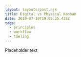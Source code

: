 ```yaml
---
layout: layouts/post.njk
title: Digital vs Physical Kanban
date: 2019-07-19T19:05:25.435Z
tags:
  - principles
  - workflow
  - tooling
---
```

Placeholder text
